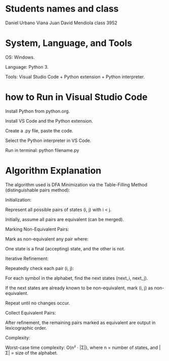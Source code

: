 # Students names and class
 Daniel Urbano Viana
 Juan David Mendiola
 class 3952


# System, Language, and Tools

OS: Windows.

Language: Python 3.

Tools: Visual Studio Code + Python extension + Python interpreter.

# how to Run in Visual Studio Code

Install Python from python.org.

Install VS Code and the Python extension.

Create a .py file, paste the code.

Select the Python interpreter in VS Code.

Run in terminal:
python filename.py

# Algorithm Explanation
The algorithm used is DFA Minimization via the Table-Filling Method (distinguishable pairs method):

Initialization:

Represent all possible pairs of states (i, j) with i < j.

Initially, assume all pairs are equivalent (can be merged).

Marking Non-Equivalent Pairs:

Mark as non-equivalent any pair where:

One state is a final (accepting) state, and the other is not.

Iterative Refinement:

Repeatedly check each pair (i, j):

For each symbol in the alphabet, find the next states (next_i, next_j).

If the next states are already known to be non-equivalent, mark (i, j) as non-equivalent.

Repeat until no changes occur.

Collect Equivalent Pairs:

After refinement, the remaining pairs marked as equivalent are output in lexicographic order.

Complexity:

Worst-case time complexity: O(n² · |Σ|),
where n = number of states, and |Σ| = size of the alphabet.
